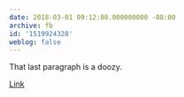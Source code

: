 ```yaml
---
date: 2018-03-01 09:12:08.000000000 -08:00
archive: fb
id: '1519924328'
weblog: false
---
```


That last paragraph is a doozy. 

[Link](https://www.nytimes.com/2018/02/28/business/jared-kushner-apollo-citigroup-loans.html)
